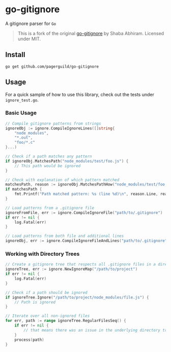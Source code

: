 # go-gitignore

A gitignore parser for `Go`

> This is a fork of the original [go-gitignore](https://github.com/sabhiram/go-gitignore) by Shaba Abhiram. Licensed under MIT.

## Install

```shell
go get github.com/pagerguild/go-gitignore
```

## Usage

For a quick sample of how to use this library, check out the tests under `ignore_test.go`.

### Basic Usage

```go
// Compile gitignore patterns from strings
ignoreObj := ignore.CompileIgnoreLines([]string{
    "node_modules",
    "*.out", 
    "foo/*.c"
}...)

// Check if a path matches any pattern
if ignoreObj.MatchesPath("node_modules/test/foo.js") {
    // This path would be ignored
}

// Check with explanation of which pattern matched
matchesPath, reason := ignoreObj.MatchesPathHow("node_modules/test/foo.js")
if matchesPath {
    fmt.Printf("Path matched pattern: %s (line %d)\n", reason.Line, reason.LineNo)
}

// Load patterns from a .gitignore file
ignoreFromFile, err := ignore.CompileIgnoreFile("path/to/.gitignore")
if err != nil {
    log.Fatal(err)
}

// Load patterns from both file and additional lines
ignoreObj, err := ignore.CompileIgnoreFileAndLines("path/to/.gitignore", "**/foo", "bar")
```

### Working with Directory Trees

```go
// Create a gitignore tree that respects all .gitignore files in a directory structure
ignoreTree, err := ignore.NewIgnoreMap("/path/to/project")
if err != nil {
    log.Fatal(err)
}

// Check if a path should be ignored
if ignoreTree.Ignore("/path/to/project/node_modules/file.js") {
    // Path is ignored
}

// Iterate over all non-ignored files
for err, path := range ignoreTree.RegularFilesSeq() {
    if err != nil {
        // that means there was an issue in the underlying directory traversal
    }
    process(path)
}
```

